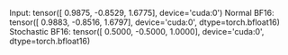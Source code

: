 Input: tensor([ 0.9875, -0.8529,  1.6775], device='cuda:0')
Normal BF16: tensor([ 0.9883, -0.8516,  1.6797], device='cuda:0', dtype=torch.bfloat16)
Stochastic BF16: tensor([ 0.5000, -0.5000,  1.0000], device='cuda:0', dtype=torch.bfloat16)
